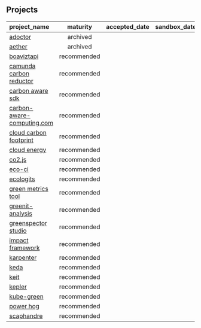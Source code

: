 ## Projects

| **project_name** | **maturity** | **accepted_date** | **sandbox_date** | **incubating_date** | **graduated_date** | **archived_date** | **num_security_audits** | **last_security_audit_date** |
| :--------------- | :----------: | :---------------: | :--------------: | :-----------------: | :----------------: | :---------------: | :---------------------: | :--------------------------: |
[adoctor](https://github.com/sesalab/aDoctor) | archived |  |  |  |  |  | 0 |  |
[aether](https://aether.green/) | archived |  |  |  |  |  | 0 |  |
[boaviztapi](https://github.com/Boavizta/boaviztapi) | recommended |  |  |  |  |  | 0 |  |
[camunda carbon reductor](https://github.com/envite-consulting/camunda-carbon-reductor) | recommended |  |  |  |  |  | 0 |  |
[carbon aware sdk](https://carbon-aware-sdk.greensoftware.foundation/) | recommended |  |  |  |  |  | 0 |  |
[carbon-aware-computing.com](https://carbon-aware-computing.com/) | recommended |  |  |  |  |  | 0 |  |
[cloud carbon footprint](https://www.cloudcarbonfootprint.org/) | recommended |  |  |  |  |  | 0 |  |
[cloud energy](https://www.green-coding.io/products/cloud-energy/) | recommended |  |  |  |  |  | 0 |  |
[co2.js](https://github.com/thegreenwebfoundation/co2.js) | recommended |  |  |  |  |  | 0 |  |
[eco-ci](https://www.green-coding.io/products/eco-ci/) | recommended |  |  |  |  |  | 0 |  |
[ecologits](https://huggingface.co/spaces/genai-impact/ecologits-calculator) | recommended |  |  |  |  |  | 0 |  |
[green metrics tool](https://www.green-coding.io/products/green-metrics-tool/) | recommended |  |  |  |  |  | 0 |  |
[greenit-analysis](https://github.com/cnumr/GreenIT-Analysis) | recommended |  |  |  |  |  | 0 |  |
[greenspector studio](https://greenspector.com/en/greenspector-studio-it-environmental-footprint-websites-applications/) | recommended |  |  |  |  |  | 0 |  |
[impact framework](https://if.greensoftware.foundation/) | recommended |  |  |  |  |  | 0 |  |
[karpenter](https://karpenter.sh/) | recommended |  |  |  |  |  | 0 |  |
[keda](https://keda.sh/) | recommended |  |  |  |  |  | 0 |  |
[keit](https://github.com/aknostic/keit/) | recommended |  |  |  |  |  | 0 |  |
[kepler](https://sustainable-computing.io/) | recommended |  |  |  |  |  | 0 |  |
[kube-green](https://kube-green.dev/) | recommended |  |  |  |  |  | 0 |  |
[power hog](https://www.green-coding.io/products/power-hog/) | recommended |  |  |  |  |  | 0 |  |
[scaphandre](https://github.com/hubblo-org/scaphandre) | recommended |  |  |  |  |  | 0 |  |